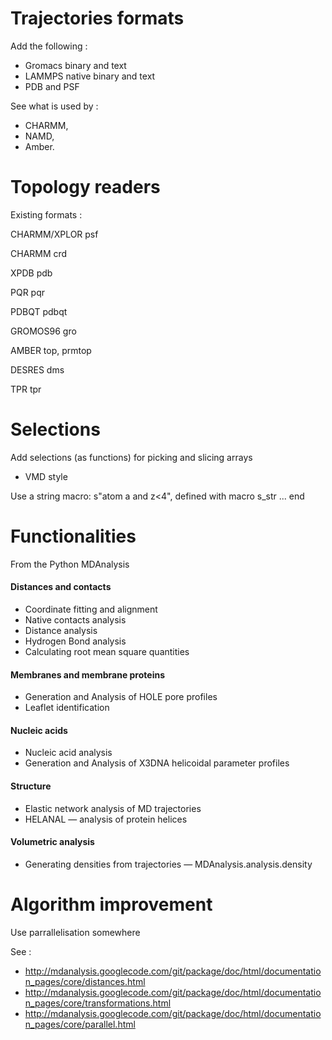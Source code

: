 # Trajectories formats

Add the following : 

 - Gromacs binary and text
 - LAMMPS native binary and text
 - PDB and PSF

See what is used by :

 - CHARMM,
 - NAMD,
 - Amber.


# Topology readers

Existing formats :

CHARMM/XPLOR 	psf 

CHARMM      	crd

XPDB 	        pdb

PQR            	pqr

PDBQT        	pdbqt

GROMOS96     	gro

AMBER 	        top, prmtop

DESRES       	dms

TPR 	        tpr

# Selections

Add selections (as functions) for picking and slicing arrays
 - VMD style

Use a string macro: s"atom a and z<4", defined with macro s_str ... end

# Functionalities

From the Python MDAnalysis

#### Distances and contacts

 - Coordinate fitting and alignment
 - Native contacts analysis
 - Distance analysis
 - Hydrogen Bond analysis
 - Calculating root mean square quantities

#### Membranes and membrane proteins

 - Generation and Analysis of HOLE pore profiles
 - Leaflet identification

#### Nucleic acids

 - Nucleic acid analysis
 - Generation and Analysis of X3DNA helicoidal parameter profiles

#### Structure

 - Elastic network analysis of MD trajectories
 - HELANAL — analysis of protein helices

#### Volumetric analysis

 - Generating densities from trajectories — MDAnalysis.analysis.density


# Algorithm improvement

Use parrallelisation somewhere

See : 

 - http://mdanalysis.googlecode.com/git/package/doc/html/documentation_pages/core/distances.html
 - http://mdanalysis.googlecode.com/git/package/doc/html/documentation_pages/core/transformations.html
 - http://mdanalysis.googlecode.com/git/package/doc/html/documentation_pages/core/parallel.html




